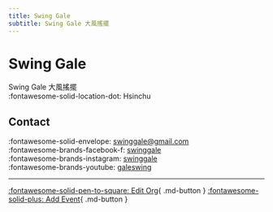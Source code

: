 ```yaml
---
title: Swing Gale
subtitle: Swing Gale 大風搖擺
---
```


# Swing Gale

Swing Gale 大風搖擺  
:fontawesome-solid-location-dot: Hsinchu  


## Contact

:fontawesome-solid-envelope: <swinggale@gmail.com>  
:fontawesome-brands-facebook-f: [swinggale](https://www.facebook.com/swinggale)  
:fontawesome-brands-instagram: [swinggale](http://instagram.com/swinggale)  
:fontawesome-brands-youtube: [galeswing](https://youtube.com/galeswing)  

---

[:fontawesome-solid-pen-to-square: Edit Org](https://github.com/swingdance/orgs/issues/new?assignees=&labels=update+org&projects=&template=03-update_entity.yml&title=Update%20Org%3A%20zh_TW%20%E2%80%A2%20Swing%20Gale&region=zh_TW&id=swing-gale&name=Swing%20Gale){ .md-button } [:fontawesome-solid-plus: Add Event](https://github.com/swingdance/events/issues/new?assignees=&labels=add+event&projects=&template=02-add_entity.yml&title=Add%20Event%3A%20zh_TW%20%E2%80%A2%20%3CName%3E&region=zh_TW&province=Hsinchu&city=Hsinchu&org_id=swing-gale){ .md-button }
